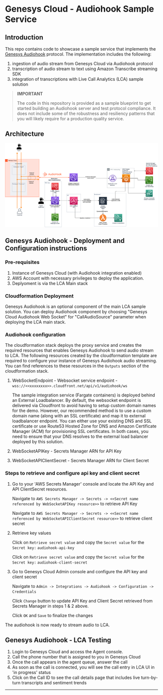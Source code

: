 # Genesys Cloud - Audiohook Sample Service

## Introduction
This repo contains code to showcase a sample service that implements the [Genesys Audiohook](https://help.mypurecloud.com/articles/audiohook-integration-overview/) protocol. The implementation includes the following: 
1. ingestion of audio stream from Genesys Cloud via Audiohook protocol
2. transcription of audio stream to text using Amazon Transcribe streaming SDK
3. integration of transcriptions with Live Call Analytics (LCA) sample solution 

> **IMPORTANT**
> 
> The code in this repository is provided as a sample blueprint to get started building an Audiohook server and test protocol compliance.
> It does not include some of the robustness and resiliency patterns that you will likely require for a production quality service.
> 

## Architecture
![Architecture Diagram](../images/lca_with_audiohook.png)


## Genesys Audiohook - Deployment and Configuration instructions
### Pre-requisites
1. Instance of Genesys Cloud (with Audiohook integration enabled)
2. AWS Account with necessary privileges to deploy the application.
3. Deplyoment is via the LCA Main stack

### Cloudformation Deployment
Genesys Audiohook is an optional component of the main LCA sample solution. You can deploy Audiohook component by choosing "Genesys Cloud Audiohook Web Socket" for "CallAudioSource" parameter when deploying the LCA main stack.

### Audiohook configuration
The cloudformation stack deploys the proxy service and creates the required resources that enables Genesys Audiohook to send audio stream to LCA. The following resources created by the cloudformation template are required to configure  your instance of Genesys Audiohook audio streaming. You can find references to these resources in the `Outputs` section of the cloudformation stack.

1. WebSocketEndpoint - Websocket service endpoint - `wss://<<xxxxxxxx>>.cloudfront.net/api/v1/audiohook/ws`

    The sample integration service (Fargate containers) is deployed behind an External Loadbalancer. By default, the websocket endpoint is delivered via Cloudfront to avoid having to setup custom domain names for the demo. However, our recommended method is to use a custom domain name (along with an SSL certificate) and map it to external loadbalancer endpoint. You can either use your existing DNS and SSL certificate or use Route53 Hosted Zone for DNS and Amazon Certificate Manager (ACM) for provisioning SSL certificates. In both cases, you need to ensure that your DNS resolves to the external load balancer deployed by this solution. 

2. WebSocketAPIKey - Secrets Manager ARN for API Key 
3. WebSocketAPIClientSecret - Secrets Manager ARN for Client Secret

### Steps to retrieve and configure api key and client secret 
1. Go to your 'AWS Secrets Manager' console and locate the API Key and API ClientSecret resources.

    Navigate to `AWS Secrets Manager -> Secrets -> <<Secret name referenced by WebSocketAPIKey resource>>` to retrieve API Key

    Navigate to `AWS Secrets Manager -> Secrets -> <<Secret name referenced by WebSocketAPIClientSecret resource>>` to retrieve client secret

2. Retrieve key values

    Click on `Retrieve secret value` and copy the `Secret value` for the `Secret key:` `audiohook-api-key`

    Click on `Retrieve secret value` and copy the `Secret value` for the `Secret key:` `audiohook-client-secret`

3. Go to Genesys Cloud Admin console and configure the API key and client secret

    Navigate to `Admin -> Integrations -> Audiohook -> Configuration -> Credentials`

    Click `Change` button to update API Key and Client Secret retrieved from Secrets Manager in steps 1 & 2 above.

    Click `OK` and `Save` to finalize the changes

The audiohook is now ready to stream audio to LCA.

## Genesys Audiohook - LCA Testing
1. Login to Genesys Cloud and access the Agent console. 
2. Call the phone number that is assigned to you in Genesys Cloud
3. Once the call appears in the agent queue, answer the call
4. As soon as the call is connected, you will see the call entry in LCA UI in 'in progress' status
5. Click on the Call ID to see the call details page that includes live turn-by-turn transcripts and sentiment trends

***
